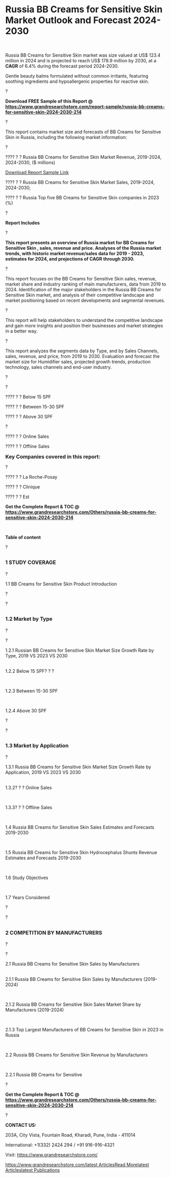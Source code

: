 <h1>Russia BB Creams for Sensitive Skin Market Outlook and Forecast 2024-2030</h1><br/><p>Russia BB Creams for Sensitive Skin market was size valued at US$ 123.4 million in 2024 and is projected to reach US$ 178.9 million by 2030, at a <strong>CAGR</strong> of 6.4% during the forecast period 2024-2030.</p>
 
 
 
 <p>Gentle beauty balms formulated without common irritants, featuring soothing ingredients and hypoallergenic properties for reactive skin.</p>
 
 
 
 <p>? </p>
 
 
 
 <div><b>Download FREE Sample of this Report @ <a href="https://www.grandresearchstore.com/report-sample/russia-bb-creams-for-sensitive-skin-2024-2030-214">https://www.grandresearchstore.com/report-sample/russia-bb-creams-for-sensitive-skin-2024-2030-214</a></b></div>
 
 
 
 <p>? </p>
 
 
 
 <p>This report contains market size and forecasts of BB Creams for Sensitive Skin in Russia, including the following market information:</p>
 
 
 
 <p>? </p>
 
 
 
 <p>???? ? ? Russia BB Creams for Sensitive Skin Market Revenue, 2019-2024, 2024-2030, ($ millions)</p>
 
 
 
 <p><a href="https://www.grandresearchstore.com/mr-admin/report-sample/russia-bb-creams-for-sensitive-skin-2024-2030-214">Download Report Sample Link</a></p>
 
 
 
 <p>???? ? ? Russia BB Creams for Sensitive Skin Market Sales, 2019-2024, 2024-2030,</p>
 
 
 
 <p>???? ? ? Russia Top five BB Creams for Sensitive Skin companies in 2023 (%)</p>
 
 
 
 <p>? </p>
 
 
 
 <p><strong>Report Includes</strong></p>
 
 
 
 <p>? </p>
 
 
 
 <p><strong>This report presents an overview of Russia market for BB Creams for Sensitive Skin , sales, revenue and price. Analyses of the Russia market trends, with historic market revenue/sales data for 2019 - 2023, estimates for 2024, and projections of <strong>CAGR</strong> through 2030.</strong></p>
 
 
 
 <p>? </p>
 
 
 
 <p>This report focuses on the BB Creams for Sensitive Skin sales, revenue, market share and industry ranking of main manufacturers, data from 2019 to 2024. Identification of the major stakeholders in the Russia BB Creams for Sensitive Skin market, and analysis of their competitive landscape and market positioning based on recent developments and segmental revenues.</p>
 
 
 
 <p>? </p>
 
 
 
 <p>This report will help stakeholders to understand the competitive landscape and gain more insights and position their businesses and market strategies in a better way.</p>
 
 
 
 <p>? </p>
 
 
 
 <p>This report analyzes the segments data by Type, and by Sales Channels, sales, revenue, and price, from 2019 to 2030. Evaluation and forecast the market size for Humidifier sales, projected growth trends, production technology, sales channels and end-user industry.</p>
 
 
 
 <p>? </p>
 
 
 
 <p>? </p>
 
 
 
 <p>???? ? ? Below 15 SPF</p>
 
 
 
 <p>???? ? ? Between 15-30 SPF</p>
 
 
 
 <p>???? ? ? Above 30 SPF</p>
 
 
 
 <p>? </p>
 
 
 
 <p>???? ? ? Online Sales</p>
 
 
 
 <p>???? ? ? Offline Sales</p>
 
 
 
 <p><span style="font-size:16px"><strong>Key Companies covered in this report:</strong></span></p>
 
 
 
 <p>? </p>
 
 
 
 <p>???? ? ? La Roche-Posay</p>
 
 
 
 <p>???? ? ? Clinique</p>
 
 
 
 <p>???? ? ? Est</p>
 
 
 
 <div><b>Get the Complete Report & TOC @ <a href="https://www.grandresearchstore.com/Others/russia-bb-creams-for-sensitive-skin-2024-2030-214">https://www.grandresearchstore.com/Others/russia-bb-creams-for-sensitive-skin-2024-2030-214</a></b></div>
 
 
 
 <p><br />
 
 <b>Table of content</b></p>
 
 
 
 <p>? </p>
 
 
 
 <h2><span style="font-size:16px"><strong>1 STUDY COVERAGE</strong></span></h2>
 
 
 
 <p>? </p>
 
 
 
 <p>1.1 BB Creams for Sensitive Skin Product Introduction</p>
 
 
 
 <p>? </p>
 
 
 
 <p>? </p>
 
 
 
 <h2><span style="font-size:16px"><strong>1.2 Market by Type</strong></span></h2>
 
 
 
 <p>? </p>
 
 
 
 <p>? </p>
 
 
 
 <p>1.2.1 Russian BB Creams for Sensitive Skin Market Size Growth Rate by Type, 2019 VS 2023 VS 2030<br />
 
 <br />
 
 1.2.2 Below 15 SPF? ? ? <br />
 
 <br />
 
 1.2.3 Between 15-30 SPF<br />
 
 <br />
 
 1.2.4 Above 30 SPF<br />
 
 ? </p>
 
 
 
 <p>? </p>
 
 
 
 <h2><span style="font-size:16px"><strong>1.3 Market by Application</strong></span></h2>
 
 
 
 <p>? </p>
 
 
 
 <p>1.3.1 Russia BB Creams for Sensitive Skin Market Size Growth Rate by Application, 2019 VS 2023 VS 2030<br />
 
 <br />
 
 1.3.2? ? ? Online Sales<br />
 
 <br />
 
 1.3.3? ? ? Offline Sales<br />
 
 <br />
 
 1.4 Russia BB Creams for Sensitive Skin Sales Estimates and Forecasts 2019-2030<br />
 
 <br />
 
 1.5 Russia BB Creams for Sensitive Skin Hydrocephalus Shunts Revenue Estimates and Forecasts 2019-2030<br />
 
 <br />
 
 1.6 Study Objectives<br />
 
 <br />
 
 1.7 Years Considered</p>
 
 
 
 <p>? </p>
 
 
 
 <p>? </p>
 
 
 
 <h2><span style="font-size:16px"><strong>2 COMPETITION BY MANUFACTURERS</strong></span></h2>
 
 
 
 <p>? </p>
 
 
 
 <p>? </p>
 
 
 
 <p>2.1 Russia BB Creams for Sensitive Skin Sales by Manufacturers<br />
 
 <br />
 
 2.1.1 Russia BB Creams for Sensitive Skin Sales by Manufacturers (2019-2024)<br />
 
 <br />
 
 2.1.2 Russia BB Creams for Sensitive Skin Sales Market Share by Manufacturers (2019-2024)<br />
 
 <br />
 
 2.1.3 Top Largest Manufacturers of BB Creams for Sensitive Skin in 2023 in Russia<br />
 
 <br />
 
 2.2 Russia BB Creams for Sensitive Skin Revenue by Manufacturers<br />
 
 <br />
 
 2.2.1 Russia BB Creams for Sensitive</p>
 
 
 
 <p>? </p>
 
 
 
 <div><b>Get the Complete Report & TOC @ <a href="https://www.grandresearchstore.com/Others/russia-bb-creams-for-sensitive-skin-2024-2030-214">https://www.grandresearchstore.com/Others/russia-bb-creams-for-sensitive-skin-2024-2030-214</a></b></div>
 
 
 
 <p>? </p>
 
 
 
 <p><b>CONTACT US:</b><br />
 
 203A, City Vista, Fountain Road, Kharadi, Pune, India - 411014<br />
 
 International: +1(332) 2424 294 / +91 916-916-4321<br />
 
 Visit: <a href="https://www.grandresearchstore.com/">https://www.grandresearchstore.com/</a><br />
 
 <a href="https://gyeongbokgung.com">https://www.grandresearchstore.com/</a><a href="https://hallyeomaritime.com">latest Articles</a><a href="https://jingwansa.com">Read More</a><a href="https://nguoiviet.jp/">latest Articles</a><a href="https://www.intelmarketresearch.com/">latest Publications</a></p>